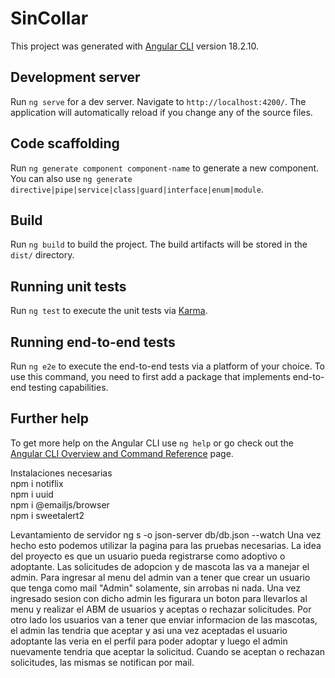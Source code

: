 # SinCollar

This project was generated with [Angular CLI](https://github.com/angular/angular-cli) version 18.2.10.

## Development server

Run `ng serve` for a dev server. Navigate to `http://localhost:4200/`. The application will automatically reload if you change any of the source files.

## Code scaffolding

Run `ng generate component component-name` to generate a new component. You can also use `ng generate directive|pipe|service|class|guard|interface|enum|module`.

## Build

Run `ng build` to build the project. The build artifacts will be stored in the `dist/` directory.

## Running unit tests

Run `ng test` to execute the unit tests via [Karma](https://karma-runner.github.io).

## Running end-to-end tests

Run `ng e2e` to execute the end-to-end tests via a platform of your choice. To use this command, you need to first add a package that implements end-to-end testing capabilities.

## Further help

To get more help on the Angular CLI use `ng help` or go check out the [Angular CLI Overview and Command Reference](https://angular.dev/tools/cli) page.

Instalaciones necesarias  
npm i notiflix  
npm i uuid  
npm i @emailjs/browser  
npm i sweetalert2  

Levantamiento de servidor
ng s -o
json-server db/db.json --watch
Una vez hecho esto podemos utilizar la pagina para las pruebas necesarias.
La idea del proyecto es que un usuario pueda registrarse como adoptivo o adoptante.
Las solicitudes de adopcion y de mascota las va a manejar el admin.
Para ingresar al menu del admin van a tener que crear un usuario que tenga como mail "Admin" solamente, sin arrobas ni nada.
Una vez ingresado sesion con dicho admin les figurara un boton para llevarlos al menu y realizar el ABM de usuarios y aceptas o rechazar solicitudes.
Por otro lado los usuarios van a tener que enviar informacion de las mascotas, el admin las tendria que aceptar y asi una vez aceptadas el usuario adoptante las veria en el perfil para poder adoptar y luego el admin nuevamente tendria que aceptar la solicitud.
Cuando se aceptan o rechazan solicitudes, las mismas se notifican por mail.